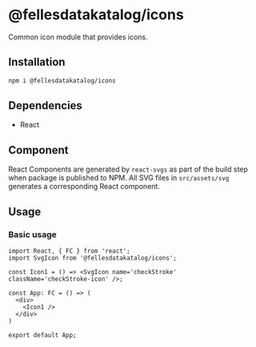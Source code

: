 # @fellesdatakatalog/icons

Common icon module that provides icons.

## Installation

```bash
npm i @fellesdatakatalog/icons
```

## Dependencies
- React

## Component
React Components are generated by `react-svgs` as part of the build step when package is published to NPM.
All SVG files in `src/assets/svg` generates a corresponding React component.

## Usage

### Basic usage

```tsx
import React, { FC } from 'react';
import SvgIcon from '@fellesdatakatalog/icons';

const Icon1 = () => <SvgIcon name='checkStroke' className='checkStroke-icon' />;

const App: FC = () => (
  <div>
    <Icon1 />
  </div>
)

export default App;
```